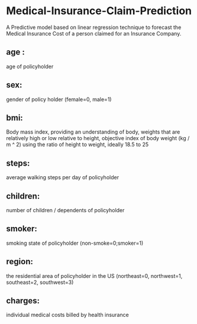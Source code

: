 # Medical-Insurance-Claim-Prediction
A Predictive model based on linear regression technique to forecast the Medical Insurance Cost of a person claimed for an Insurance Company.

## age :
age of policyholder 

## sex:
gender of policy holder (female=0, male=1)

## bmi:
Body mass index, providing an understanding of body, weights that are relatively high or low relative to height, objective index of        body weight (kg / m ^ 2) using the ratio of height to weight, ideally 18.5 to 25 

## steps:
average walking steps per day of policyholder 

## children:
number of children / dependents of policyholder 
 
## smoker:
smoking state of policyholder (non-smoke=0;smoker=1)

## region:
the residential area of policyholder in the US (northeast=0, northwest=1, southeast=2, southwest=3) 

## charges:
individual medical costs billed by health insurance
